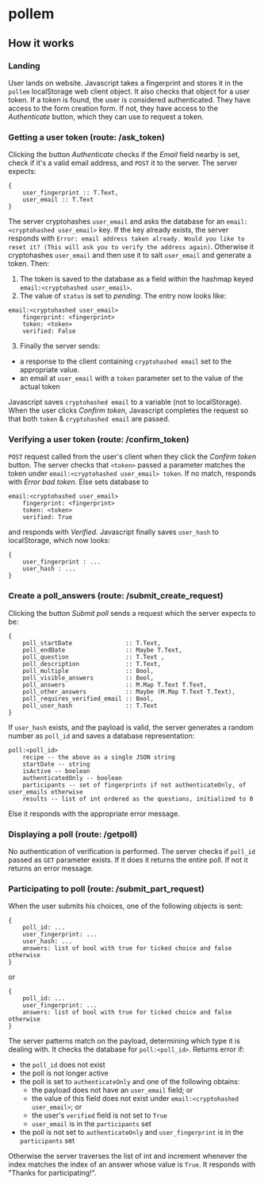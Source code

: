 # pollem

## How it works

### Landing
User lands on website. Javascript takes a fingerprint and stores it in the `pollem` localStorage web client object. It also checks that object for a user token. If a token is found, the user is considered authenticated. They have access to the form creation form. If not, they have access to the _Authenticate_ button, which they can use to request a token.
### Getting a user token (route: /ask_token)
Clicking the button _Authenticate_ checks if the _Email_ field nearby is set, check if it's a valid email address, and `POST` it to the server. The server expects:
```
{
    user_fingerprint :: T.Text,
    user_email :: T.Text
}
```
The server cryptohashes `user_email` and asks the database for an `email:<cryptohashed user_email>` key. If the key already exists, the server responds with `Error: email address taken already. Would you like to reset it? (This will ask you to verify the address again)`. Otherwise it cryptohashes `user_email` and then use it to salt `user_email` and generate a token. Then:
1. The token is saved to the database as a field within the hashmap keyed `email:<cryptohashed user_email>`.
2. The value of `status` is set to _pending_. The entry now looks like:
```
email:<cryptohashed user_email>
    fingerprint: <fingerprint>
    token: <token>
    verified: False
```
3. Finally the server sends: 
* a response to the client containing `cryptohashed email` set to the appropriate value. 
* an email at `user_email` with a `token` parameter set to the value of the actual token

Javascript saves `cryptohashed email` to a variable (not to localStorage). When the user clicks _Confirm token_, Javascript completes the request so that both `token` & `cryptohashed email` are passed.

### Verifying a user token (route: /confirm_token)
`POST` request called from the user's client when they click the _Confirm token_ button. The server checks that `<token>` passed a parameter matches the token under `email:<cryptohashed user_email> token`. If no match, responds with _Error bad token_. Else sets database to
```
email:<cryptohashed user_email>
    fingerprint: <fingerprint>
    token: <token>
    verified: True
```
and responds with _Verified_. Javascript finally saves `user_hash` to localStorage, which now looks:
```
{
    user_fingerprint : ...
    user_hash : ...
}
```
### Create a poll_answers (route: /submit_create_request)
Clicking the button _Submit poll_ sends a request which the server expects to be:
```
{
    poll_startDate               :: T.Text,
    poll_endDate                 :: Maybe T.Text,
    poll_question                :: T.Text ,
    poll_description             :: T.Text,
    poll_multiple                :: Bool,
    poll_visible_answers         :: Bool,
    poll_answers                 :: M.Map T.Text T.Text,
    poll_other_answers           :: Maybe (M.Map T.Text T.Text),
    poll_requires_verified_email :: Bool,
    poll_user_hash               :: T.Text
}
```
If `user_hash` exists, and the payload is valid, the server generates a random number as `poll_id` and saves a database representation:
```
poll:<poll_id>
    recipe -- the above as a single JSON string
    startDate -- string
    isActive -- boolean
    authenticatedOnly -- boolean
    participants -- set of fingerprints if not authenticateOnly, of user_emails otherwise
    results -- list of int ordered as the questions, initialized to 0
```
Else it responds with the appropriate error message.

### Displaying a poll (route: /getpoll)
No authentication of verification is performed. The server checks if `poll_id` passed as `GET` parameter exists. If it does it returns the entire poll. If not it returns an error message.

### Participating to poll (route: /submit_part_request)
When the user submits his choices, one of the following objects is sent:
```
{
    poll_id: ...
    user_fingerprint: ...
    user_hash: ...
    answers: list of bool with true for ticked choice and false otherwise
}
```
or
```
{
    poll_id: ...
    user_fingerprint: ...
    answers: list of bool with true for ticked choice and false otherwise
}
```
The server patterns match on the payload, determining which type it is dealing with. It checks the database for `poll:<poll_id>`. Returns error if:
* the `poll_id` does not exist
* the poll is not longer active
* the poll is set to `authenticateOnly` and one of the following obtains:
    * the payload does not have an `user_email` field; or 
    * the value of this field does not exist under `email:<cryptohashed user_email>`; or
    * the user's `verified` field is not set to `True`
    * `user_email` is in the `participants` set
* the poll is not set to `authenticateOnly` and `user_fingerprint` is in the `participants` set

Otherwise the server traverses the list of int and increment whenever the index matches the index of an answer whose value is `True`. It responds with "Thanks for participating!".
